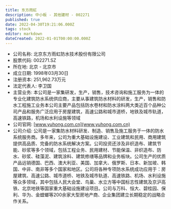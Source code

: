 ```yaml
---
title: 东方雨虹
description: 中小板 - 其他建材 - 002271
published: true
date: 2022-04-30T19:21:06.000Z
tags: stock
editor: markdown
dateCreated: 2022-01-01T00:00:00.000Z
---
```


- 公司名称: 北京东方雨虹防水技术股份有限公司
- 股票代码: 002271.SZ
- 所在地: 北京 - 北京市
- 成立日期: 1998年03月30日
- 注册资本: 251,962.73万元
- 法定代表人: 李卫国
- 主营业务: 本公司是一家集研发，生产，销售，技术咨询和施工服务为一体的专业化建筑防水系统供应商，主要从事建筑防水材料的研发，生产，销售和防水工程施工业务本公司主要产品包括防水卷材和防水涂料两大类近百个品种公司产品和服务广泛应用于房屋建筑，高速公路和城市道桥，地铁及城市轨道，高速铁路，机场和水利设施等领域
- 公司官网: [www.yuhong.com.cn](www.yuhong.com.cn)
- 公司介绍: 公司是一家集防水材料研发、制造、销售及施工服务于一体的防水系统服务商。多年来，公司为重大基础设施建设、工业建筑和民用、商用建筑提供高品质、完备的防水系统解决方案。公司投资还涉及非织造布、建筑节能、砂浆等多个领域，包括工程业务、民用建材、节能保温、非织造布、防水、砂浆、硅藻泥、建筑涂料、建筑修缮等品牌和业务板块。公司生产的优质产品远销德国、巴西、澳大利亚、美国、加拿大、俄罗斯、日本、新加坡、韩国、中非、南非等多个国家和地区。公司将各种专项防水系统成功应用于：房屋建筑、高速公路、城市道桥、地铁及城市轨道、高速铁路、机场、水利设施等众多领域，其中包括人民大会堂、鸟巢、水立方等中国标志性建筑及京沪高铁、北京地铁等国家重大基础设施建设项目。公司与万科、恒大、碧桂园、保利、华为、金螳螂等200余家大型房地产商、企业集团建立长期稳定的战略合作关系。


